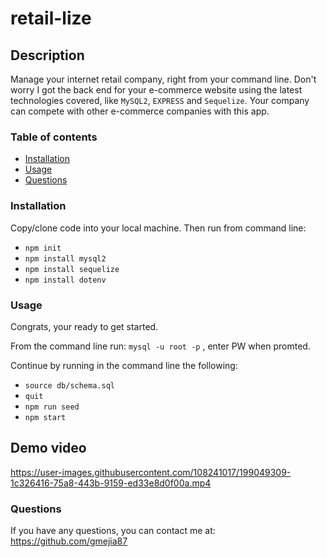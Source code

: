 # retail-lize

## Description

Manage your internet retail company, right from your command line. Don't worry I got the back end for your e-commerce website using the latest technologies covered, like `MySQL2`, `EXPRESS` and `Sequelize`. Your company can compete with other e-commerce companies with this app. 

### Table of contents

- [Installation](#installation)
- [Usage](#usage)
- [Questions](#questions)

### Installation

Copy/clone code into your local machine. Then run from command line: 
- `npm init`
- `npm install mysql2`
- `npm install sequelize`
- `npm install dotenv`

### Usage

Congrats, your ready to get started. 

From the command line run:
`mysql -u root -p`
, enter PW when promted. 

Continue by running in the command line the following:
- `source db/schema.sql`
- `quit`
- `npm run seed`
- `npm start`

## Demo video

https://user-images.githubusercontent.com/108241017/199049309-1c326416-75a8-443b-9159-ed33e8d0f00a.mp4

### Questions

If you have any questions, you can contact me at:
https://github.com/gmejia87
